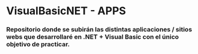 # VisualBasicNET - APPS

### Repositorio donde se subirán las distintas aplicaciones / sitios webs que desarrollaré en .NET + Visual Basic con el único objetivo de practicar.